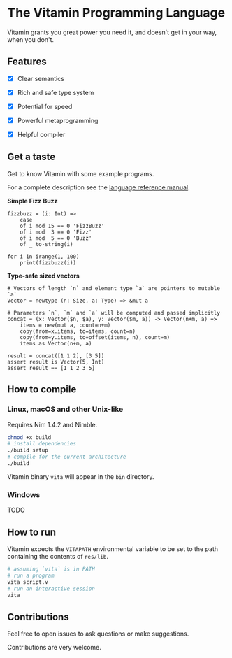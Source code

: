 The Vitamin Programming Language
================================

Vitamin grants you great power you need it, and doesn't get in your way, when you don't.


## Features

- [x] Clear semantics
- [x] Rich and safe type system
- [x] Potential for speed
- [x] Powerful metaprogramming
- [x] Helpful compiler


## Get a taste

Get to know Vitamin with some example programs.

For a complete description see the [language reference manual](docs/manual.md).

**Simple Fizz Buzz**

```vitamin
fizzbuzz = (i: Int) =>
	case
	of i mod 15 == 0 'FizzBuzz'
	of i mod  3 == 0 'Fizz'
	of i mod  5 == 0 'Buzz'
	of _ to-string(i)

for i in irange(1, 100)
	print(fizzbuzz(i))
```


**Type-safe sized vectors**

```vitamin
# Vectors of length `n` and element type `a` are pointers to mutable `a` 
Vector = newtype (n: Size, a: Type) => &mut a

# Parameters `n`, `m` and `a` will be computed and passed implicitly
concat = (x: Vector($n, $a), y: Vector($m, a)) -> Vector(n+m, a) =>
	items = new(mut a, count=n+m)
	copy(from=x.items, to=items, count=n)
	copy(from=y.items, to=offset(items, n), count=m)
	items as Vector(n+m, a)

result = concat([1 1 2], [3 5])
assert result is Vector(5, Int)
assert result == [1 1 2 3 5]
```

## How to compile

### Linux, macOS and other Unix-like

Requires Nim 1.4.2 and Nimble.

```sh
chmod +x build
# install dependencies
./build setup
# compile for the current architecture
./build
```

Vitamin binary `vita` will appear in the `bin` directory.

### Windows

TODO


## How to run

Vitamin expects the `VITAPATH` environmental variable to be set to the path containing the contents of `res/lib`.

```sh
# assuming `vita` is in PATH
# run a program
vita script.v
# run an interactive session
vita
```


## Contributions

Feel free to open issues to ask questions or make suggestions.

Contributions are very welcome.

